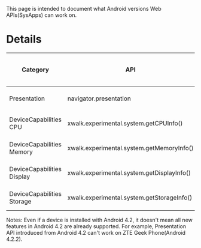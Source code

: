 This page is intended to document what Android versions Web APIs(SysApps) can work on.

# Details

| Category | API | Supported on Android versions |
-------------|--------------------|------------------
| Presentation | navigator.presentation | >= Android 4.2 |
| DeviceCapabilities CPU | xwalk.experimental.system.getCPUInfo()  | >= Android 4.0 |
| DeviceCapabilities Memory | xwalk.experimental.system.getMemoryInfo()  | >= Android 4.1  |
| DeviceCapabilities Display | xwalk.experimental.system.getDisplayInfo()  | >= Android 4.2 |
| DeviceCapabilities Storage | xwalk.experimental.system.getStorageInfo() | >= Android 4.0 |

Notes:
Even if a device is installed with Android 4.2, it doesn't mean all new features in Android 4.2 are already supported. For example, Presentation API introduced from Android 4.2 can't work on ZTE Geek Phone(Android 4.2.2). 